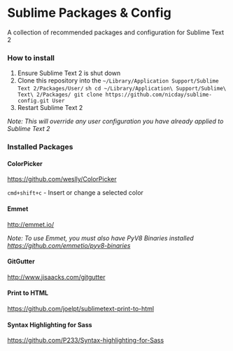   # Sublime Packages & Config
  A collection of recommended packages and configuration for Sublime Text 2

  ### How to install
  1. Ensure Sublime Text 2 is shut down
  2. Clone this repository into the `~/Library/Application Support/Sublime Text 2/Packages/User/`
    ``` sh
    cd ~/Library/Application\ Support/Sublime\ Text\ 2/Packages/
    git clone https://github.com/nicday/sublime-config.git User
    ```
  3. Restart Sublime Text 2

  *Note: This will override any user configuration you have already applied to Sublime Text 2*

  ### Installed Packages

  #### ColorPicker
  https://github.com/weslly/ColorPicker

  `cmd+shift+c` - Insert or change a selected color 

  #### Emmet
  http://emmet.io/

  *Note: To use Emmet, you must also have PyV8 Binaries installed*
  *https://github.com/emmetio/pyv8-binaries*

  #### GitGutter
  http://www.jisaacks.com/gitgutter

  #### Print to HTML
  https://github.com/joelpt/sublimetext-print-to-html

  #### Syntax Highlighting for Sass
  https://github.com/P233/Syntax-highlighting-for-Sass